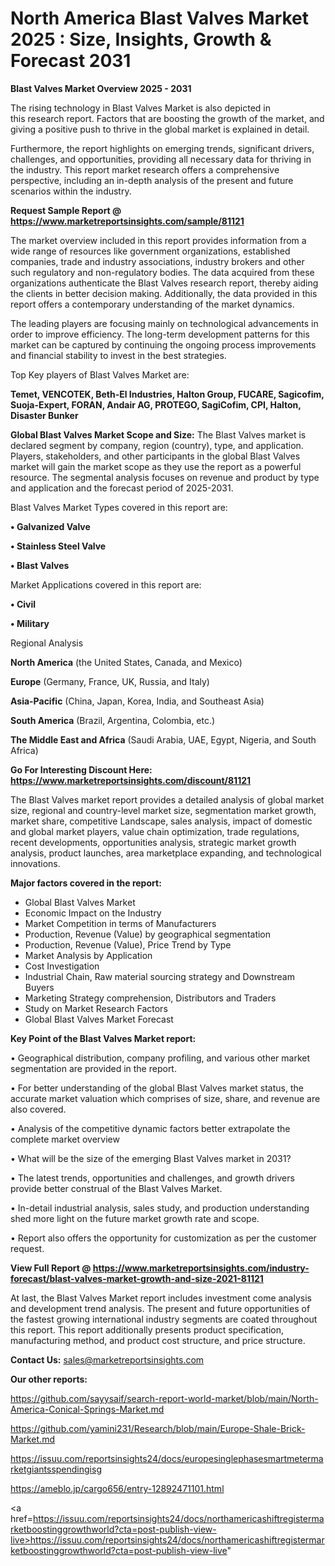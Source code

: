 # North America Blast Valves Market 2025 : Size, Insights, Growth & Forecast 2031

<Strong> Blast Valves Market Overview 2025 - 2031</strong>

The rising technology in Blast Valves Market is also depicted in this research report. Factors that are boosting the growth of the market, and giving a positive push to thrive in the global market is explained in detail.

Furthermore, the report highlights on emerging trends, significant drivers, challenges, and opportunities, providing all necessary data for thriving in the industry. This report market research offers a comprehensive perspective, including an in-depth analysis of the present and future scenarios within the industry.

<strong>Request Sample Report @ <a href=https://www.marketreportsinsights.com/sample/81121>https://www.marketreportsinsights.com/sample/81121</a></strong>

The market overview included in this report provides information from a wide range of resources like government organizations, established companies, trade and industry associations, industry brokers and other such regulatory and non-regulatory bodies. The data acquired from these organizations authenticate the Blast Valves research report, thereby aiding the clients in better decision making. Additionally, the data provided in this report offers a contemporary understanding of the market dynamics.

The leading players are focusing mainly on technological advancements in order to improve efficiency. The long-term development patterns for this market can be captured by continuing the ongoing process improvements and financial stability to invest in the best strategies.

Top Key players of Blast Valves Market are:

<strong>Temet, VENCOTEK, Beth-El Industries, Halton Group, FUCARE, Sagicofim, Suoja-Expert, FORAN, Andair AG, PROTEGO, SagiCofim, CPI, Halton, Disaster Bunker</strong>

<strong><b>Global Blast Valves Market Scope and Size:</b></strong>
The Blast Valves market is declared segment by company, region (country), type, and application. Players, stakeholders, and other participants in the global Blast Valves market will gain the market scope as they use the report as a powerful resource. The segmental analysis focuses on revenue and product by type and application and the forecast period of 2025-2031.

Blast Valves Market Types covered in this report are:

<strong>• Galvanized Valve

• Stainless Steel Valve

• Blast Valves</strong>

Market Applications covered in this report are:

<strong>• Civil

• Military</strong> 

Regional Analysis

<strong>North America</strong> (the United States, Canada, and Mexico)

<strong>Europe</strong> (Germany, France, UK, Russia, and Italy)

<strong>Asia-Pacific</strong> (China, Japan, Korea, India, and Southeast Asia)

<strong>South America</strong> (Brazil, Argentina, Colombia, etc.)

<strong>The Middle East and Africa</strong> (Saudi Arabia, UAE, Egypt, Nigeria, and South Africa)

<strong>Go For Interesting Discount Here: <a href=https://www.marketreportsinsights.com/discount/81121>https://www.marketreportsinsights.com/discount/81121</a></strong>

The Blast Valves market report provides a detailed analysis of global market size, regional and country-level market size, segmentation market growth, market share, competitive Landscape, sales analysis, impact of domestic and global market players, value chain optimization, trade regulations, recent developments, opportunities analysis, strategic market growth analysis, product launches, area marketplace expanding, and technological innovations.

<strong><b>Major factors covered in the report:</b></strong>
<ul>
  <li>Global Blast Valves Market </li>
  <li>Economic Impact on the Industry</li>
  <li>Market Competition in terms of Manufacturers</li>
  <li>Production, Revenue (Value) by geographical segmentation</li>
  <li>Production, Revenue (Value), Price Trend by Type</li>
  <li>Market Analysis by Application</li>
  <li>Cost Investigation</li>
  <li>Industrial Chain, Raw material sourcing strategy and Downstream Buyers</li>
  <li>Marketing Strategy comprehension, Distributors and Traders</li>
  <li>Study on Market Research Factors</li>
  <li>Global Blast Valves Market Forecast</li>
</ul>

<strong><b>Key Point of the Blast Valves Market report:</b></strong>

• Geographical distribution, company profiling, and various other market segmentation are provided in the report.

• For better understanding of the global Blast Valves market status, the accurate market valuation which comprises of size, share, and revenue are also covered.

• Analysis of the competitive dynamic factors better extrapolate the complete market overview

• What will be the size of the emerging Blast Valves market in 2031?

• The latest trends, opportunities and challenges, and growth drivers provide better construal of the Blast Valves Market.

• In-detail industrial analysis, sales study, and production understanding shed more light on the future market growth rate and scope.

• Report also offers the opportunity for customization as per the customer request.

<strong><b>View Full Report @ <a href=https://www.marketreportsinsights.com/industry-forecast/blast-valves-market-growth-and-size-2021-81121>https://www.marketreportsinsights.com/industry-forecast/blast-valves-market-growth-and-size-2021-81121</a></b></strong>


At last, the Blast Valves Market report includes investment come analysis and development trend analysis. The present and future opportunities of the fastest growing international industry segments are coated throughout this report. This report additionally presents product specification, manufacturing method, and product cost structure, and price structure.

<strong>Contact Us:</strong>
sales@marketreportsinsights.com

<strong>Our other reports:</strong>

<a href=https://github.com/sayysaif/search-report-world-market/blob/main/North-America-Conical-Springs-Market.md>https://github.com/sayysaif/search-report-world-market/blob/main/North-America-Conical-Springs-Market.md</a>

<a href=https://github.com/yamini231/Research/blob/main/Europe-Shale-Brick-Market.md>https://github.com/yamini231/Research/blob/main/Europe-Shale-Brick-Market.md</a>

<a href=https://issuu.com/reportsinsights24/docs/europesinglephasesmartmetermarketgiantsspendingisg>https://issuu.com/reportsinsights24/docs/europesinglephasesmartmetermarketgiantsspendingisg</a>

<a href=https://ameblo.jp/cargo656/entry-12892471101.html>https://ameblo.jp/cargo656/entry-12892471101.html</a>

<a href=https://issuu.com/reportsinsights24/docs/northamericashiftregistermarketboostinggrowthworld?cta=post-publish-view-live>https://issuu.com/reportsinsights24/docs/northamericashiftregistermarketboostinggrowthworld?cta=post-publish-view-live</a>"
